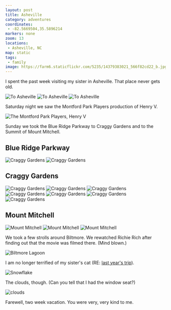 ```yaml
---
layout: post
title: Asheville
category: adventures
coordinates:
 - -82.5669504,35.5896214
markers: none
zoom: 13
locations:
 - Asheville, NC
map: static
tags:
 - family
image: https://farm6.staticflickr.com/5235/14379383021_566f82cd22_b.jpg
---
```


I spent the past week visiting my sister in Asheville. That place never gets old.

<div class="photos">
<img src="https://farm3.staticflickr.com/2932/14359506266_17b8e6c057_b.jpg" class="img-thirds" alt="To Asheville">
<img src="https://farm4.staticflickr.com/3842/14382595485_042f21127b_b.jpg" class="img-thirds" alt="To Asheville">
<img src="https://farm4.staticflickr.com/3873/14195968389_354d8496b8_b.jpg" class="img-thirds" alt="To Asheville">
</div>

Saturday night we saw the Montford Park Players production of Henry V.

<div class="photos">
<img src="https://farm4.staticflickr.com/3910/14402788473_1ee992a51b_b.jpg" alt="The Montford Park Players, Henry V">
</div>

Sunday we took the Blue Ridge Parkway to Craggy Gardens and to the Summit of Mount Mitchell.

## Blue Ridge Parkway

<div class="photos">
<img src="https://farm3.staticflickr.com/2922/14381664344_6d6a0120ec_b.jpg" class="img-half" alt="Craggy Gardens">
<img src="https://farm6.staticflickr.com/5570/14382642245_f878f4810c_b.jpg" class="img-half" alt="Craggy Gardens">
</div>

## Craggy Gardens

<div class="photos">
<img src="https://farm3.staticflickr.com/2909/14382645935_0e6a17b8ba_b.jpg" class="img-half" alt="Craggy Gardens">
<img src="https://farm3.staticflickr.com/2903/14359576816_55bdf877aa_b.jpg" class="img-half" alt="Craggy Gardens">
<img src="https://farm4.staticflickr.com/3871/14382667665_539a65d48e_b.jpg" alt="Craggy Gardens">
<img src="https://farm4.staticflickr.com/3844/14196101908_29aa8aa35b_b.jpg" class="img-wide" alt="Craggy Gardens">
<img src="https://farm6.staticflickr.com/5552/14382699575_2d07c91186_b.jpg" class="img-tall" alt="Craggy Gardens">
<img src="https://farm6.staticflickr.com/5279/14222719407_9db27f53e7_b.jpg" class="img-tall" alt="Craggy Gardens">
<img src="https://farm6.staticflickr.com/5235/14379383021_566f82cd22_b.jpg" class="img-wide" alt="Craggy Gardens">
</div>

## Mount Mitchell

<div class="photos">
<img src="https://farm3.staticflickr.com/2895/14245564347_0aae622b0b_b.jpg" alt="Mount Mitchell">

<img src="https://farm4.staticflickr.com/3854/14245412348_688649865b_b.jpg" class="img-half" alt="Mount Mitchell">
<img src="https://farm4.staticflickr.com/3865/14245409458_80639980e4_b.jpg" class="img-half" alt="Mount Mitchell">
</div>

We took a few strolls around Biltmore. We rewatched Richie Rich after finding out that the movie was filmed there. (Mind blown.)

<div class="photos">
<img src="https://farm6.staticflickr.com/5548/14423920595_23280bd847_b.jpg" alt="Biltmore Lagoon">
</div>

I am no longer terrified of my sister's cat (RE: [last year's trip](/adventures/2013/04/07/north-carolina/)).

<div class="photos">
<img src="https://farm4.staticflickr.com/3840/14400793776_67680268bf_b.jpg" alt="Snowflake">
</div>

The clouds, though. (Can you tell that I had the window seat?)

<div class="photos">
<img src="https://farm4.staticflickr.com/3857/14400794776_36de02c81c_b.jpg" alt="clouds">
</div>

Farewell, two week vacation. You were very, very kind to me.